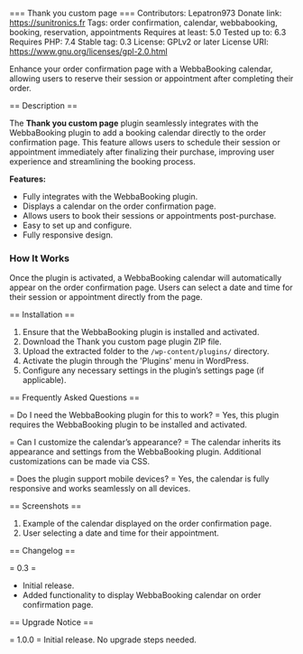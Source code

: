 === Thank you custom page ===
Contributors: Lepatron973
Donate link: https://sunitronics.fr
Tags: order confirmation, calendar, webbabooking, booking, reservation, appointments
Requires at least: 5.0
Tested up to: 6.3
Requires PHP: 7.4
Stable tag: 0.3
License: GPLv2 or later
License URI: https://www.gnu.org/licenses/gpl-2.0.html

Enhance your order confirmation page with a WebbaBooking calendar, allowing users to reserve their session or appointment after completing their order.

== Description ==

The **Thank you custom page** plugin seamlessly integrates with the WebbaBooking plugin to add a booking calendar directly to the order confirmation page. This feature allows users to schedule their session or appointment immediately after finalizing their purchase, improving user experience and streamlining the booking process.

**Features:**

- Fully integrates with the WebbaBooking plugin.
- Displays a calendar on the order confirmation page.
- Allows users to book their sessions or appointments post-purchase.
- Easy to set up and configure.
- Fully responsive design.

### How It Works

Once the plugin is activated, a WebbaBooking calendar will automatically appear on the order confirmation page. Users can select a date and time for their session or appointment directly from the page.

== Installation ==

1. Ensure that the WebbaBooking plugin is installed and activated.
2. Download the Thank you custom page plugin ZIP file.
3. Upload the extracted folder to the `/wp-content/plugins/` directory.
4. Activate the plugin through the 'Plugins' menu in WordPress.
5. Configure any necessary settings in the plugin’s settings page (if applicable).

== Frequently Asked Questions ==

= Do I need the WebbaBooking plugin for this to work? =
Yes, this plugin requires the WebbaBooking plugin to be installed and activated.

= Can I customize the calendar’s appearance? =
The calendar inherits its appearance and settings from the WebbaBooking plugin. Additional customizations can be made via CSS.

= Does the plugin support mobile devices? =
Yes, the calendar is fully responsive and works seamlessly on all devices.

== Screenshots ==

1. Example of the calendar displayed on the order confirmation page.
2. User selecting a date and time for their appointment.

== Changelog ==

= 0.3 =

- Initial release.
- Added functionality to display WebbaBooking calendar on order confirmation page.

== Upgrade Notice ==

= 1.0.0 =
Initial release. No upgrade steps needed.
